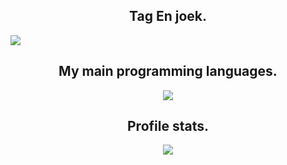 <p align="center">
  <h2 align="center">Tag En joek.</h2>
  <a href="https://discord.gg/">
    <img src="https://stramkurs.dk/wp-content/uploads/2021/04/cropped-Stram-Kurs-Facebook-Cover-2-300x100.png"></a>
</p>
</p>


<h2 align="center">My main programming languages.</h2>
<p align="center">
  <img src="https://cdn.discordapp.com/attachments/835652361715712020/842758450962366480/asgsdag.png"></a>
</p>

<h2 align="center">Profile stats.</h2>
<p align="center">
  <img align="center" src="https://github-readme-stats.vercel.app/api?username=ScopesFromDenmark&show_icons=true&theme=dark&locale=en"/>
<br />

</pre>
